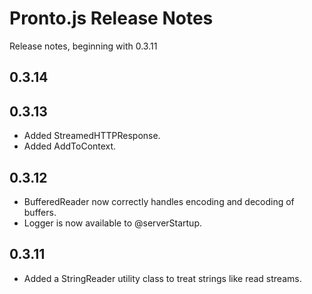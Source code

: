 # Pronto.js Release Notes

Release notes, beginning with 0.3.11

## 0.3.14

## 0.3.13

* Added StreamedHTTPResponse.
* Added AddToContext.

## 0.3.12

* BufferedReader now correctly handles encoding and decoding of buffers.
* Logger is now available to @serverStartup.

## 0.3.11

* Added a StringReader utility class to treat strings like read streams.
